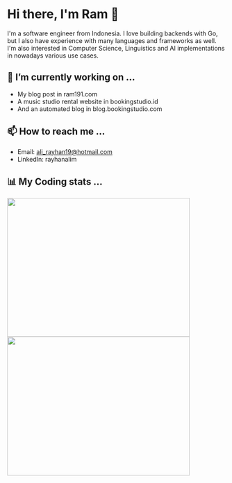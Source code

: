 # Hi there, I'm Ram 👋

I'm a software engineer from Indonesia. I love building backends with Go, but I also have experience with many languages and frameworks as well. I'm also interested in Computer Science, Linguistics and AI implementations in nowadays various use cases.

## 🔭 I’m currently working on ...

- My blog post in ram191.com
- A music studio rental website in bookingstudio.id
- And an automated blog in blog.bookingstudio.com

## 📫 How to reach me ...

- Email: ali_rayhan19@hotmail.com
- LinkedIn: rayhanalim

## 📊 My Coding stats ...

<p>
<img src="https://wakatime.com/share/@018df41b-fac2-49d7-a4f2-68d4ad574c01/eea2d6e6-5333-49d8-a71f-53f4e1fd8f56.svg" height="320" width="420"></img>
<img src="https://wakatime.com/share/@018df41b-fac2-49d7-a4f2-68d4ad574c01/9c846b30-a6a9-467d-a097-e4414b795514.svg" height="320" width="420"></img>
</p>
